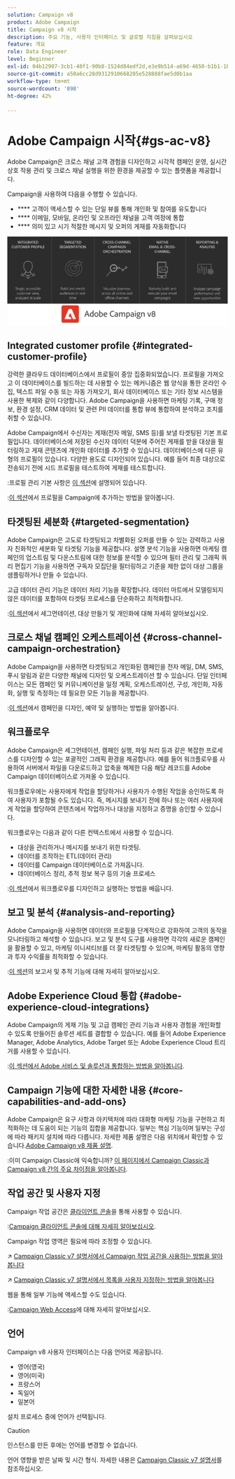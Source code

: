 ```yaml
---
solution: Campaign v8
product: Adobe Campaign
title: Campaign v8 시작
description: 주요 기능, 사용자 인터페이스 및 글로벌 지침을 살펴보십시오
feature: 개요
role: Data Engineer
level: Beginner
exl-id: 04b12907-3cb1-40f1-90b8-1524d84edf2d,e3e9b514-a69d-4650-b1b1-1b76b4f3d63f
source-git-commit: a50a6cc28d9312910668205e528888fae5d0b1aa
workflow-type: tm+mt
source-wordcount: '898'
ht-degree: 42%

---
```


# Adobe Campaign 시작{#gs-ac-v8}

Adobe Campaign은 크로스 채널 고객 경험을 디자인하고 시각적 캠페인 운영, 실시간 상호 작용 관리 및 크로스 채널 실행을 위한 환경을 제공할 수 있는 플랫폼을 제공합니다.

Campaign을 사용하여 다음을 수행할 수 있습니다.

* **** 고객이 액세스할 수 있는 단일 뷰를 통해 개인화 및 참여를 유도합니다
* **** 이메일, 모바일, 온라인 및 오프라인 채널을 고객 여정에 통합
* **** 의미 있고 시기 적절한 메시지 및 오퍼의 게재를 자동화합니다

![](assets/ac-capabilities.png)

## Integrated customer profile {#integrated-customer-profile}

강력한 클라우드 데이터베이스에서 프로필이 중앙 집중화되었습니다. 프로필을 가져오고 이 데이터베이스를 빌드하는 데 사용할 수 있는 메커니즘은 웹 양식을 통한 온라인 수집, 텍스트 파일 수동 또는 자동 가져오기, 회사 데이터베이스 또는 기타 정보 시스템을 사용한 복제와 같이 다양합니다. Adobe Campaign을 사용하면 마케팅 기록, 구매 정보, 환경 설정, CRM 데이터 및 관련 PII 데이터를 통합 뷰에 통합하여 분석하고 조치를 취할 수 있습니다.

Adobe Campaign에서 수신자는 게재(전자 메일, SMS 등)를 보낼 타겟팅된 기본 프로필입니다. 데이터베이스에 저장된 수신자 데이터 덕분에 주어진 게재를 받을 대상을 필터링하고 게재 콘텐츠에 개인화 데이터를 추가할 수 있습니다. 데이터베이스에 다른 유형의 프로필이 있습니다. 다양한 용도로 디자인되어 있습니다. 예를 들어 최종 대상으로 전송되기 전에 시드 프로필을 테스트하여 게재를 테스트합니다.

:프로필 관리 기본 사항은 [이 섹션](audiences.md)에 설명되어 있습니다.

:[이 섹션](import.md)에서 프로필을 Campaign에 추가하는 방법을 알아봅니다.

## 타겟팅된 세분화 {#targeted-segmentation}

Adobe Campaign은 고도로 타겟팅되고 차별화된 오퍼를 만들 수 있는 강력하고 사용자 친화적인 세분화 및 타겟팅 기능을 제공합니다. 설명 분석 기능을 사용하면 마케팅 캠페인의 업스트림 및 다운스트림에 대한 정보를 분석할 수 있으며 필터 관리 및 그래픽 쿼리 편집기 기능을 사용하면 구독자 모집단을 필터링하고 기준을 제한 없이 대상 그룹을 샘플링하거나 만들 수 있습니다.

고급 데이터 관리 기능은 데이터 처리 기능을 확장합니다. 데이터 마트에서 모델링되지 않은 데이터를 포함하여 타겟팅 프로세스를 단순화하고 최적화합니다.

:[이 섹션](audiences.md)에서 세그먼테이션, 대상 만들기 및 개인화에 대해 자세히 알아보십시오.

## 크로스 채널 캠페인 오케스트레이션 {#cross-channel-campaign-orchestration}

Adobe Campaign을 사용하면 타겟팅되고 개인화된 캠페인을 전자 메일, DM, SMS, 푸시 알림과 같은 다양한 채널에 디자인 및 오케스트레이션 할 수 있습니다. 단일 인터페이스는 모든 캠페인 및 커뮤니케이션을 일정 계획, 오케스트레이션, 구성, 개인화, 자동화, 실행 및 측정하는 데 필요한 모든 기능을 제공합니다.

:[이 섹션](campaigns.md)에서 캠페인을 디자인, 예약 및 실행하는 방법을 알아봅니다.

## 워크플로우

Adobe Campaign은 세그먼테이션, 캠페인 실행, 파일 처리 등과 같은 복잡한 프로세스를 디자인할 수 있는 포괄적인 그래픽 환경을 제공합니다. 예를 들어 워크플로우를 사용하여 서버에서 파일을 다운로드하고 압축을 해제한 다음 해당 레코드를 Adobe Campaign 데이터베이스로 가져올 수 있습니다.

워크플로우에는 사용자에게 작업을 할당하거나 사용자가 수행된 작업을 승인하도록 하여 사용자가 포함될 수도 있습니다. 즉, 메시지를 보내기 전에 하나 또는 여러 사용자에게 작업을 할당하여 콘텐츠에서 작업하거나 대상을 지정하고 증명을 승인할 수 있습니다.

워크플로우는 다음과 같이 다른 컨텍스트에서 사용할 수 있습니다.

* 대상을 관리하거나 메시지를 보내기 위한 타겟팅.
* 데이터를 조작하는 ETL(데이터 관리)
* 데이터를 Campaign 데이터베이스로 가져옵니다.
* 데이터베이스 정리, 추적 정보 복구 등의 기술 프로세스

:[이 섹션](../config/workflows.md)에서 워크플로우를 디자인하고 실행하는 방법을 배웁니다.

## 보고 및 분석 {#analysis-and-reporting}

Adobe Campaign을 사용하면 데이터와 프로필을 단계적으로 강화하여 고객의 동작을 모니터링하고 해석할 수 있습니다. 보고 및 분석 도구를 사용하면 각각의 새로운 캠페인을 활용할 수 있고, 마케팅 이니셔티브를 더 잘 타겟팅할 수 있으며, 마케팅 활동의 영향과 투자 수익률을 최적화할 수 있습니다.

:[이 섹션](reporting.md)의 보고서 및 추적 기능에 대해 자세히 알아보십시오.

## Adobe Experience Cloud 통합 {#adobe-experience-cloud-integrations}

Adobe Campaign의 게재 기능 및 고급 캠페인 관리 기능과 사용자 경험을 개인화할 수 있도록 만들어진 솔루션 세트를 결합할 수 있습니다. 예를 들어 Adobe Experience Manager, Adobe Analytics, Adobe Target 또는 Adobe Experience Cloud 트리거를 사용할 수 있습니다.

:[이 섹션에서 Adobe 서비스 및 솔루션과 통합하는 방법을 알아봅니다](../connect/integration.md).

## Campaign 기능에 대한 자세한 내용 {#core-capabilities-and-add-ons}

Adobe Campaign은 요구 사항과 아키텍처에 따라 대화형 마케팅 기능을 구현하고 최적화하는 데 도움이 되는 기능의 집합을 제공합니다. 일부는 핵심 기능이며 일부는 구성에 따라 패키지 설치에 따라 다릅니다. 자세한 제품 설명은 다음 위치에서 확인할 수 있습니다.[Adobe Campaign v8 제품 설명](https://helpx.adobe.com/legal/product-descriptions/adobe-campaign-classic—product-description.html).

:이미 Campaign Classic에 익숙합니까? [이 페이지에서 Campaign Classic과 Campaign v8 간의 주요 차이점을 알아봅니다](capability-matrix.md).

## 작업 공간 및 사용자 지정

Campaign 작업 공간은 [클라이언트 콘솔](../dev/general-architecture.md)을 통해 사용할 수 있습니다.

:[Campaign 클라이언트 콘솔에 대해 자세히 알아보십시오](../start/connect.md).

Campaign 작업 영역은 필요에 따라 조정할 수 있습니다.

:arrow_upper_right: [Campaign Classic v7 설명서에서 Campaign 작업 공간을 사용하는 방법을 알아봅니다](https://experienceleague.adobe.com/docs/campaign-classic/using/getting-started/starting-with-adobe-campaign/campaign-workspace/adobe-campaign-workspace.html)

:arrow_upper_right: [Campaign Classic v7 설명서에서 목록을 사용자 지정하는 방법을 알아봅니다](https://experienceleague.adobe.com/docs/campaign-classic/using/getting-started/starting-with-adobe-campaign/campaign-workspace/adobe-campaign-ui-lists.html)

웹을 통해 일부 기능에 액세스할 수도 있습니다.

:[Campaign Web Access](../start/connect.md#web-access)에 대해 자세히 알아보십시오.


## 언어

Campaign v8 사용자 인터페이스는 다음 언어로 제공됩니다.

* 영어(영국)
* 영어(미국)
* 프랑스어
* 독일어
* 일본어

설치 프로세스 중에 언어가 선택됩니다.

>[!CAUTION]
>
>인스턴스를 만든 후에는 언어를 변경할 수 없습니다.

언어 영향을 받은 날짜 및 시간 형식. 자세한 내용은 [Campaign Classic v7 설명서](https://experienceleague.adobe.com/docs/campaign-classic/using/getting-started/starting-with-adobe-campaign/campaign-workspace/adobe-campaign-workspace.html?lang=en#date-and-time)를 참조하십시오.


